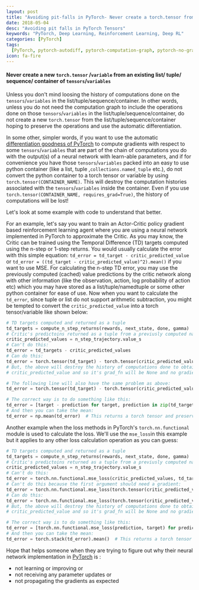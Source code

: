 ```yaml
---
layout: post
title: "Avoiding pit-falls in PyTorch- Never create a torch.tensor from an existing container of tensors (previously called Variables)"
date: 2018-05-04
desc: "Avoiding pit falls in PyTorch Tensors"
keywords: "PyTorch, Deep Learning, Reinforcement Learning, Deep RL"
categories: [PyTorch]
tags:
  [PyTorch, pytorch-autodiff, pytorch-computation-graph, pytorch-no-gradients]
icon: fa-fire
---
```


#### Never create a new `torch.tensor` /`variable` from an existing list/ tuple/ sequence/ container of `tensors`/`variables`

Unless you don't mind loosing the history of computations done on the `tensors`/`variables` in the list/tuple/sequence/container. In other words, unless you do not need the computation graph to include the operations done on those `tensors`/`variables` in the list/tuple/sequence/container, do not create a new `torch.tensor` from the list/tuple/sequence/container hoping to preserve the operations and use the automatic differentiation.

In some other, simpler words, if you want to use the automatic [differentiation goodness of PyTorch](https://pytorch.org/docs/stable/notes/autograd.html) to compute gradients with respect to some `tensors`/`variables` that are part of the chain of computations you do with the output(s) of a neural network with learn-able parameters, and if for convenience you have those `tensors`/`variables` packed into an easy to use python container (like a list, tuple ,`collections.named_tuple` etc.), do not convert the python container to a torch tensor or variable by using `torch.tensor(CONTAINER_NAME)`. This will destroy the computation histories associated with the `tensors`/`variables` inside the container. Even if you use `torch.tensor(CONTAINER_NAME, requires_grad=True)`, the history of computations will be lost!

Let's look at some example with code to understand that better.

For an example, let's say you want to train an Actor-Critic policy gradient based reinforcement learning agent where you are using a neural network implemented in PyTorch to approximate the Critic. As you may know, the Critic can be trained using the Temporal Difference (TD) targets computed using the n-step or 1-step returns. You would usually calculate the error with this simple equation: `td_error = td_target - critic_predicted_value` or `td_error = ((td_target - critic_predicted_value)^2).mean()` if you want to use MSE. For calculating the n-step TD error, you may use the previously computed (cached) value predictions by the critic network along with other information (like the observation, action, log probability of action etc) which you may have stored as a list/tuple/namedtuple or some other python container for ease of use. Now when you want to calculate the `td_error`, since tuple or list do not support arithmetic subtraction, you might be tempted to convert the `critic_predicted_value` into a torch tensor/variable like shown below:

```python
# TD targets computed and returned as a tuple
td_targets = compute_n_step_returns(rewards, next_state, done, gamma)
# Critic's predictoins returned as a tuple from a previusly computed namedtuple
critic_predicted_values = n_step_trajectory.value_s
# Can't do this:
td_error = td_targets - critic_predicted_values
# Can do this:
td_error = torch.tensor(td_target) - torch.tensor(critic_predicted_values)
# But, the above will destroy the history of computations done to obtain the
# critic_predicted_value and so it's grad_fn will be None and no gradients will be computed during the backward pass

# The following line will also have the same problem as above:
td_error = torch.tensor(td_target) - torch.tensor(critic_predicted_values, requires_grad=True)

# The correct way is to do something like this:
td_error = [target - prediction for target, prediction in zip(td_targets, critic_predicted_values)]
# And then you can take the mean:
td_error = np.mean(td_error)  # This returns a torch tensor and preserves the computations


```

Another example when the loss methods in PyTorch's `torch.nn.functional` module is used to calculate the loss. We'll use the `mse_loss`in this example but it applies to any other loss calculation operation as you can guess:

```python
# TD targets computed and returned as a tuple
td_targets = compute_n_step_returns(rewards, next_state, done, gamma)
# Critic's predictoins returned as a tuple from a previusly computed namedtuple
critic_predicted_values = n_step_trajectory.value_s
# Can't do this:
td_error = torch.nn.functional.mse_loss(critic_predicted_values, td_targets)
# Can't do this because the first argument should need a gradient:
td_error = torch.nn.functional.mse_loss(torch.tensor(critic_predicted_values), td_targets)
# Can do this:
td_error = torch.nn.functional.mse_loss(torch.tensor(critic_predicted_values, requires_grad=True), td_targets)
# But, the above will destroy the history of computations done to obtain the
# critic_predicted_value and so it's grad_fn will be None and no gradients will be computed during the backward pass

# The correct way is to do something like this:
td_error = [torch.nn.functional.mse_loss(prediction, target) for prediction, target in zip(critic_predicted_values, td_targets)]
# And then you can take the mean:
td_error = torch.stack(td_error).mean()  # This returns a torch tensor and preserves the computations
```

Hope that helps someone when they are trying to figure out why their neural network implementation in [PyTorch](https://pytorch.org) is :

- not learning or improving or
- not receiving any parameter updates or
- not propagating the gradients as expected
